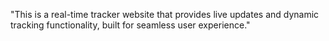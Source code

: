 "This is a real-time tracker website that provides live updates and dynamic tracking functionality, built for seamless user experience."
